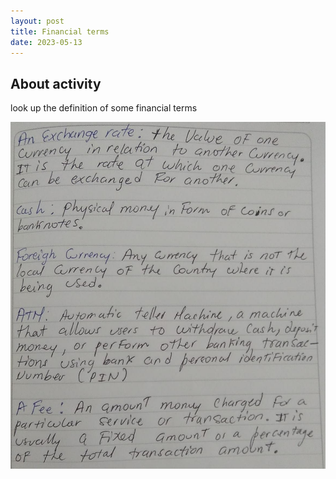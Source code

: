 ```yaml
---
layout: post
title: Financial terms
date: 2023-05-13
---
```


## About activity

look up the definition of some financial terms

<img src="/images/money.jpeg" alt="" />